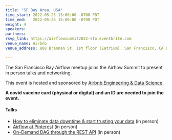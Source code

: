 ```yaml
---
title: "SF Bay Area, USA"
time_start: 2022-05-25 13:00:00 -0700 PDT
time_end:   2022-05-25 15:00:00 -0700 PDT
weight: 4
speakers:
partners:
rsvp_link: https://airflowsummit2022-sfo.eventbrite.com
venue_name: Airbnb
venue_address: 888 Brannan St. 1st floor (Eatrium). San Francisco, CA 94103

---
```


The San Francisco Bay Airflow meetup joins the Airflow Summit to present in person talks and networking. 

This event is hosted and sponsored by [Airbnb Engineering & Data Science](https://airbnb.io).

**A covid vaccine card (physical or digital) and an ID are needed to join the event.**

#### Talks
 * [How to eliminate data downtime & start trusting your data](https://airflowsummit.org/sessions/2022/how-to-eliminate-data-downtime/) (in person)
 * [Airflow at Pinterest](https://airflowsummit.org/sessions/2022/airflow-at-pinterest/) (in person)
 * [On-Demand DAG through the REST API](https://airflowsummit.org/sessions/2022/on-demand-dag/) (in person)
